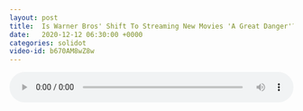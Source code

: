 ```yaml
---
layout: post
title:  Is Warner Bros' Shift To Streaming New Movies 'A Great Danger'?
date:   2020-12-12 06:30:00 +0000
categories: solidot
video-id: b670AM8wZ8w
---
```


<audio src="/assets/9af11297be42c194b1f0144bc0484c06.mp3" style="width: 100%;" controls></audio>

